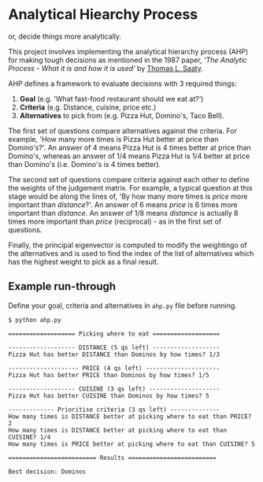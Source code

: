 # Analytical Hiearchy Process

or, decide things more analytically.

This project involves implementing the analytical hierarchy process (AHP) for making tough decisions as mentioned in the 1987 paper, *'The Analytic Process - What it is and how it is used'* by [Thomas L. Saaty](https://en.wikipedia.org/wiki/Thomas_L._Saaty).

AHP defines a framework to evaluate decisions with 3 required things:

1. **Goal** (e.g. 'What fast-food restaurant should we eat at?')
2. **Criteria** (e.g. Distance, cuisine, price etc.)
3. **Alternatives** to pick from (e.g. Pizza Hut, Domino's, Taco Bell).

The first set of questions compare alternatives against the criteria. For example, 'How many more times is Pizza Hut better at price than Domino's?'. An answer of 4 means Pizza Hut is 4 times better at price than Domino's, whereas an answer of 1/4 means Pizza Hut is 1/4 better at price than Domino's (i.e. Domino's is 4 times better).

The second set of questions compare criteria against each other to define the weights of  the judgement matrix. For example, a typical question at this stage would be along the lines of, 'By how many more times is *price* more important than *distance*?'. An answer of 6 means *price* is 6 times more important than *distance*. An answer of 1/8 means *distance* is actually 8 times more important than *price* (reciprocal) - as in the first set of questions.

Finally, the principal eigenvector is computed to modify the weightingo of the alternatives and is used to find the index of the list of alternatives which has the highest weight to pick as a final result.

## Example run-through

Define your goal, criteria and alternatives in `ahp.py` file before running.

```plain
$ python ahp.py

=================== Picking where to eat ===================

------------------- DISTANCE (5 qs left) -------------------
Pizza Hut has better DISTANCE than Dominos by how times? 1/3

-------------------- PRICE (4 qs left) ---------------------
Pizza Hut has better PRICE than Dominos by how times? 1/5

------------------- CUISINE (3 qs left) --------------------
Pizza Hut has better CUISINE than Dominos by how times? 5

------------- Prioritise criteria (3 qs left) --------------
How many times is DISTANCE better at picking where to eat than PRICE? 2
How many times is DISTANCE better at picking where to eat than CUISINE? 1/4
How many times is PRICE better at picking where to eat than CUISINE? 5

========================= Results =========================

Best decision: Dominos
```